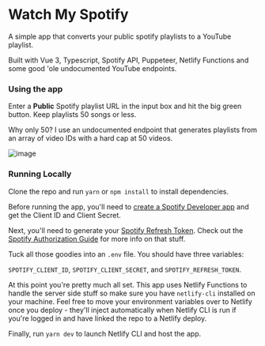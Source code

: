# Watch My Spotify

A simple app that converts your public spotify playlists to a YouTube playlist.

Built with Vue 3, Typescript, Spotify API, Puppeteer, Netlify Functions and some good 'ole undocumented YouTube endpoints.

### Using the app
Enter a **Public** Spotify playlist URL in the input box and hit the big green button. Keep playlists 50 songs or less.

Why only 50? I use an undocumented endpoint that generates playlists from an array of video IDs with a hard cap at 50 videos.


![image](https://user-images.githubusercontent.com/11874169/166742004-1e787e9e-b7df-401c-a766-c86843b6665d.png)


### Running Locally
Clone the repo and run `yarn` or `npm install` to install dependencies.

Before running the app, you'll need to [create a Spotify Developer app](https://developer.spotify.com/dashboard/login) and get the Client ID and Client Secret.

Next, you'll need to generate your [Spotify Refresh Token](https://getyourspotifyrefreshtoken.herokuapp.com/). Check out the [Spotify Authorization Guide](https://developer.spotify.com/documentation/general/guides/authorization-guide/) for more info on that stuff.

Tuck all those goodies into an `.env` file. You should have three variables:

`SPOTIFY_CLIENT_ID`, `SPOTIFY_CLIENT_SECRET`, and `SPOTIFY_REFRESH_TOKEN`.

At this point you're pretty much all set. This app uses Netlify Functions to handle the server side stuff so make sure you have `netlify-cli` installed on your machine. Feel free to move your environment variables over to Netlify once you deploy - they'll inject automatically when Netlify CLI is run if you're logged in and have linked the repo to a Netlify deploy.



Finally, run `yarn dev` to launch Netlify CLI and host the app.
